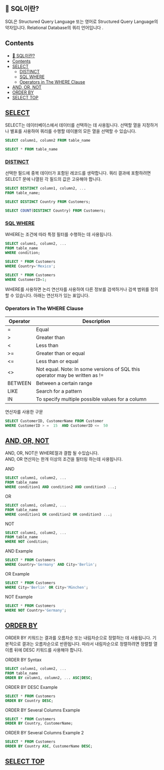 ## 📖 SQL이란?

SQL은 Structured Query Language 또는 영어로 Structured Query Language의 약자입니다. Relational Database의 쿼리 언어입니다 .

## Contents
- [📖 SQL이란?](#-sql이란)
- [Contents](#contents)
- [SELECT](#select)
  - [DISTINCT](#distinct)
  - [SQL WHERE](#sql-where)
  - [Operators in The WHERE Clause](#operators-in-the-where-clause)
- [AND, OR, NOT](#and-or-not)
- [ORDER BY](#order-by)
- [SELECT TOP](#select-top)

 ## [SELECT](https://www.w3schools.com/sql/sql_select.asp)

SELECT는 데이터베이스에서 데이터를 선택하는 데 사용됩니다. 선택할 열을 지정하거나 별표를 사용하여 쿼리를 수행할 테이블의 모든 열을 선택할 수 있습니다.

~~~~sql
SELECT column1, column2 FROM table_name
~~~~
~~~~sql
SELECT * FROM table_name
~~~~

  ### [DISTINCT](https://www.w3schools.com/sql/sql_distinct.asp)
  
선택한 필드에 중복 데이터가 포함된 레코드를 생략합니다. 쿼리 결과에 포함하려면 SELECT 문에 나열된 각 필드의 값은 고유해야 합니다.

~~~~sql
SELECT DISTINCT column1, column2, ...
FROM table_name;
~~~~

~~~~sql
SELECT DISTINCT Country FROM Customers;
~~~~

~~~~sql
SELECT COUNT(DISTINCT Country) FROM Customers;
~~~~
  ### [SQL WHERE](https://www.w3schools.com/sql/sql_where.asp)

WHERE는 조건에 따라 특정 필터를 수행하는 데 사용됩니다.

~~~~sql
SELECT column1, column2, ...
FROM table_name
WHERE condition;
~~~~
~~~~sql
SELECT * FROM Customers
WHERE Country='Mexico';
~~~~
~~~~sql
SELECT * FROM Customers
WHERE CustomerID=1;
~~~~

WHERE를 사용하면 논리 연산자를 사용하여 다른 정보를 검색하거나 검색 범위를 정의할 수 있습니다. 아래는 연산자가 있는 표입니다.

### Operators in The WHERE Clause
    
| Operator | Description |
| --- | --- |
| = | Equal |
| > | Greater than |
| < | Less than |
| >= | Greater than or equal |
| <= | Less than or equal |
| <> | Not equal. Note: In some versions of SQL this operator may be written as != |
| BETWEEN | Between a certain range |
| LIKE | Search for a pattern |
| IN | To specify multiple possible values for a column	|
 
연산자를 사용한 구문

~~~~sql
SELECT CustomerID, CustomerName FROM Customer
WHERE CustomerID > =  15  AND CustomerID <=  50
~~~~ 
 
## [AND, OR, NOT](https://www.w3schools.com/sql/sql_and_or.asp)
  
AND, OR, NOT은 WHERE절과 결합 될 수있습니다.  
AND, OR 연산자는 한개 이상의 조건을 필터링 하는데 사용됩니다.

AND
~~~~sql
SELECT column1, column2, ...
FROM table_name
WHERE condition1 AND condition2 AND condition3 ...;
~~~~
OR
~~~~sql
SELECT column1, column2, ...
FROM table_name
WHERE condition1 OR condition2 OR condition3 ...;
~~~~
NOT
~~~~sql
SELECT column1, column2, ...
FROM table_name
WHERE NOT condition;
~~~~~
AND Example
~~~~sql
SELECT * FROM Customers
WHERE Country='Germany' AND City='Berlin';
~~~~
OR Example
~~~~sql
SELECT * FROM Customers
WHERE City='Berlin' OR City='München';
~~~~

NOT Example
~~~~sql
SELECT * FROM Customers
WHERE NOT Country='Germany';
~~~~
    
 ## [ORDER BY](https://www.w3schools.com/sql/sql_orderby.asp)
 
ORDER BY 키워드는 결과를 오름차순 또는 내림차순으로 정렬하는 데 사용됩니다. 기본적으로 결과는 오름차순으로 반환됩니다. 따라서 내림차순으로 정렬하려면 정렬할 열 이름 뒤에 DESC 키워드를 사용해야 합니다.
 
 ORDER BY Syntax
 
 ~~~~sql
SELECT column1, column2, ...
FROM table_name
ORDER BY column1, column2, ... ASC|DESC;
 ~~~~

ORDER BY DESC Example

 ~~~~sql
SELECT * FROM Customers
ORDER BY Country DESC;
 ~~~~

ORDER BY Several Columns Example

 ~~~~sql
SELECT * FROM Customers
ORDER BY Country, CustomerName;
 ~~~~

ORDER BY Several Columns Example 2

 ~~~~sql
SELECT * FROM Customers
ORDER BY Country ASC, CustomerName DESC;
 ~~~~
 
 ## [SELECT TOP](https://www.w3schools.com/sql/sql_top.asp)
